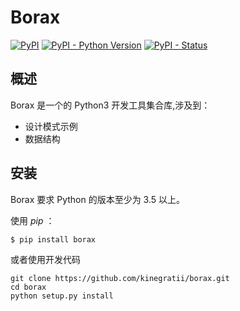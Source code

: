 # Borax


[![PyPI](https://img.shields.io/pypi/v/borax.svg)](https://pypi.org/project/borax) 
[![PyPI - Python Version](https://img.shields.io/pypi/pyversions/borax.svg)](https://pypi.org/project/borax)
[![PyPI - Status](https://img.shields.io/pypi/status/borax.svg)](https://github.com/kinegratii/borax)




## 概述

Borax 是一个的 Python3 开发工具集合库,涉及到：

 - 设计模式示例
 - 数据结构

## 安装

Borax 要求 Python 的版本至少为 3.5 以上。

使用 *pip* ：

```shell
$ pip install borax

```

或者使用开发代码

```shell
git clone https://github.com/kinegratii/borax.git
cd borax
python setup.py install
```